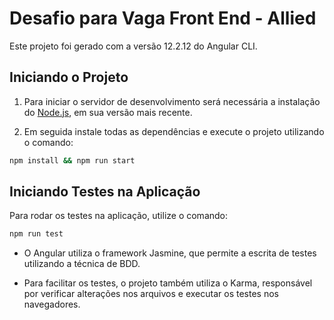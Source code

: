 # Desafio para Vaga Front End - Allied

Este projeto foi gerado com a versão 12.2.12 do Angular CLI.

## Iniciando o Projeto

1. Para iniciar o servidor de desenvolvimento será necessária a instalação do [Node.js](https://nodejs.org/en/), em sua versão mais recente.

2. Em seguida instale todas as dependências e execute o projeto utilizando o comando:

```sh
npm install && npm run start
```
## Iniciando Testes na Aplicação

Para rodar os testes na aplicação, utilize o comando:

```sh
npm run test
```

* O Angular utiliza o framework Jasmine, que permite a escrita de testes utilizando a técnica de BDD. 

* Para facilitar os testes, o projeto também utiliza o Karma, responsável por verificar alterações nos arquivos e executar os testes nos navegadores.